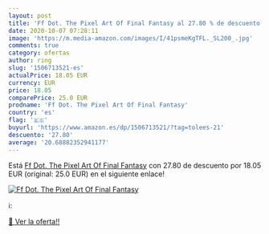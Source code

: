 ```yaml
---
layout: post
title: 'Ff Dot. The Pixel Art Of Final Fantasy al 27.80 % de descuento'
date: 2020-10-07 07:28:11
image: 'https://m.media-amazon.com/images/I/41psmeKgTFL._SL200_.jpg'
comments: true
category: ofertas
author: ring
slug: '1506713521-es'
actualPrice: 18.05 EUR
currency: EUR
price: 18.05
comparePrice: 25.0 EUR
prodname: 'Ff Dot. The Pixel Art Of Final Fantasy'
country: 'es'
flag: '🇪🇸'
buyurl: 'https://www.amazon.es/dp/1506713521/?tag=tolees-21'
descuento: '27.80'
average: '20.68882352941177'
---
```


Está [Ff Dot. The Pixel Art Of Final Fantasy](https://www.amazon.es/dp/1506713521/?tag=tolees-21) con 27.80 de descuento por 18.05 EUR (original: 25.0 EUR) en el siguiente enlace!

[![Ff Dot. The Pixel Art Of Final Fantasy](https://m.media-amazon.com/images/I/41psmeKgTFL._SL200_.jpg)](https://www.amazon.es/dp/1506713521/?tag=tolees-21)

ℹ️:


[🛒 Ver la oferta!!](https://www.amazon.es/dp/1506713521/?tag=tolees-21)
